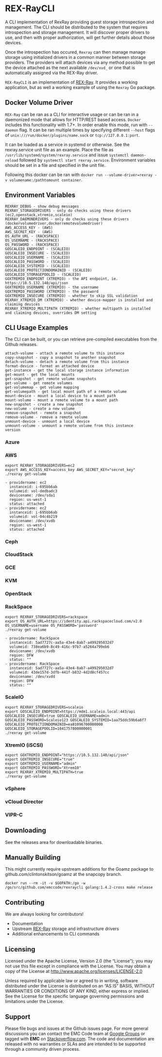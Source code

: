 # REX-RayCLI
A CLI implementation of RexRay providing guest storage introspection and management.  The CLI should be distributed to the system that requires introspection and storage management.  It will discover proper drivers to use, and then with proper authorization, will get further details about those devices.

Once the introspection has occured, ```Rexray``` can then manage manage storage using initialized drivers in a common manner between storage providers.  The providers will attach devices via any method possible to get the device attached as the next available  ```/dev/xvd_``` or one that is automatically assigned via the REX-Ray driver.

```REX-RayCLI``` is an implementation of [REX-Ray](https://github.com/emccode/rexray).  It provides a working application, but as well a working example of using the ```Rexray``` Go package.

## Docker Volume Driver
```REX-Ray``` can be ran as a CLI for interactive usage or can be ran in a daemonized mode that allows for HTTP/REST based access.  ```Docker``` includes this functionality with 1.7+.  In order enable this mode, run with ```--daemon``` flag.  It can be ran multiple times by specifying different ```--host``` flags of ```unix:///run/docker/plugins/name.sock``` or ```tcp://127.0.0.1:port```.

It can be loaded as a service in systemd or otherwise.  See the rexray.service unit file as an example.  Place the file as ```/usr/lib/systemd/system/rexray.service``` and issue ```systemctl daemon-reload``` followed by ```systemctl start rexray.service```.  Environment variables should be set in a file and specified in the unit file.

Following this docker can be ran with ```docker run --volume-driver=rexray -v volumename:/pathtomount container```.


## Environment Variables

    REXRAY_DEBUG - show debug messages
    REXRAY_STORAGEDRIVERS - only do checks using these drivers (ec2,openstack,xtremio,scaleio)
    REXRAY_DAEMONDRIVERS - only do checks using these drivers (dockervolumedriver,dockerremotevolumedriver)
    AWS_ACCESS_KEY - (AWS)
    AWS_SECRET_KEY - (AWS)
    OS_AUTH_URL - (RACKSPACE)
    OS_USERNAME - (RACKSPACE)
    OS_PASSWORD - (RACKSPACE)
    GOSCALEIO_ENDPOINT - (SCALEIO)
    GOSCALEIO_INSECURE - (SCALEIO)
    GOSCALEIO_USERNAME - (SCALEIO)
    GOSCALEIO_PASSWORD - (SCALEIO)
    GOSCALEIO_SYSTEMID - (SCALEIO)
    GOSCALEIO_PROTECTIONDOMAINID - (SCALEIO)
    GOSCALEIO_STORAGEPOOLID - (SCALEIO)
    GOXTREMIO_ENDPOINT (XTREMIO) - the API endpoint, ie. https://10.5.132.140/api/json
    GOXTREMIO_USERNAME (XTREMIO) - the username
    GOXTREMIO_PASSWORD (XTREMIO) - the password
    GOXTREMIO_INSECURE (XTREMIO) - whether to skip SSL validation
    REXRAY_XTREMIO_DM (XTREMIO) - whether device-mapper is installed and claiming devices
    REXRAY_XTREMIO_MULTIPATH (XTREMIO) - whether multipath is installed and claiming devices, overrides DM setting

## CLI Usage Examples
The CLI can be built, or you can retrieve pre-compiled executables from the Github releases.

    attach-volume - attach a remote volume to this instance
    copy-snapshot - copy a snapshot to another snapshot
    detach-volume - detach a remote volume from this instance
    format-device - format an attached device
    get-instance - get the local storage instance information
    get-mount - get the local mounts
    get-snapshot - get remote volume snapshots
    get-volume - get remote volumes
    get-volumemap - get volume mapping
    get-volumepath - get local mount path of a remote volume
    mount-device - mount a local device to a mount path
    mount-volume - mount a remote volume to a mount path
    new-snapshot - create a new snapshot
    new-volume - create a new volume
    remove-snapshot - remote a snapshot
    remove-volume - remove a remote volume
    unmount-device - unmount a local device
    unmount-volume - unmount a remote volume from this instance
    version


### Azure

### AWS
    export REXRAY_STORAGEDRIVERS=ec2
    export AWS_ACCESS_KEY=access_key AWS_SECRET_KEY="secret_key"
    ./rexray get-volume

    - providername: ec2
      instanceid: i-695bb6ab
      volumeid: vol-dedbadc3
      devicename: /dev/sda1
      region: us-west-1
      status: attached
    - providername: ec2
      instanceid: i-695bb6ab
      volumeid: vol-04c4b219
      devicename: /dev/xvdb
      region: us-west-1
      status: attached


### Ceph

### CloudStack

### GCE

### KVM

### OpenStack

### RackSpace
    export REXRAY_STORAGEDRIVERS=rackspace
    export OS_AUTH_URL=https://identity.api.rackspacecloud.com/v2.0 OS_USERNAME=username OS_PASSWORD='password'
    ./rexray get-volume

    - providername: RackSpace
      instanceid: 5ad7727c-aa5a-43e4-8ab7-a499295032d7
      volumeid: 738ea6b9-8c49-416c-97b7-a5264a799eb6
      devicename: /dev/xvdb
      region: DFW
      status: ""
    - providername: RackSpace
      instanceid: 5ad7727c-aa5a-43e4-8ab7-a499295032d7
      volumeid: 43de157d-3dfb-441f-b832-4d2d8cf457cc
      devicename: /dev/xvdd
      region: DFW
      status: ""

### ScaleIO
    export REXRAY_STORAGEDRIVERS=scaleio
    export GOSCALEIO_ENDPOINT=https://mdm1.scaleio.local:443/api GOSCALEIO_INSECURE=true GOSCALEIO_USERNAME=admin GOSCALEIO_PASSWORD=Scaleio123 GOSCALEIO_SYSTEMID=1aa75ddc59b6a8f7 GOSCALEIO_PROTECTIONDOMAINID=ea81096700000000 GOSCALEIO_STORAGEPOOLID=1041757800000001
    ./rexray get-volume

### XtremIO (iSCSI)
    export GOXTREMIO_ENDPOINT="https://10.5.132.140/api/json"
    export GOXTREMIO_INSECURE="true"
    export GOXTREMIO_USERNAME="admin"
    export GOXTREMIO_PASSWORD="Xtrem10"
    export REXRAY_XTREMIO_MULTIPATH=true
    ./rexray get-volume

### vSphere

### vCloud Director

### VIPR-C

## Downloading
See the releases area for downloadable binaries.

## Manually Building
This might currently require upstream additions for the Goamz package to github.com/clintonskitson/goamz at the snapcopy branch.

    docker run --rm -it -v $GOPATH:/go -w /go/src/github.com/emccode/rexraycli golang:1.4.2-cross make release


## Contributing
We are always looking for contributors!

  - Documentation
  - Upstream [REX-Ray](https://github.com/emccode/rexray) storage and infrastructure drivers
  - Additional enhancements to CLI commands

Licensing
---------
Licensed under the Apache License, Version 2.0 (the “License”); you may not use this file except in compliance with the License. You may obtain a copy of the License at <http://www.apache.org/licenses/LICENSE-2.0>

Unless required by applicable law or agreed to in writing, software distributed under the License is distributed on an “AS IS” BASIS, WITHOUT WARRANTIES OR CONDITIONS OF ANY KIND, either express or implied. See the License for the specific language governing permissions and limitations under the License.

Support
-------
Please file bugs and issues at the Github issues page. For more general discussions you can contact the EMC Code team at <a href="https://groups.google.com/forum/#!forum/emccode-users">Google Groups</a> or tagged with **EMC** on <a href="https://stackoverflow.com">Stackoverflow.com</a>. The code and documentation are released with no warranties or SLAs and are intended to be supported through a community driven process.
